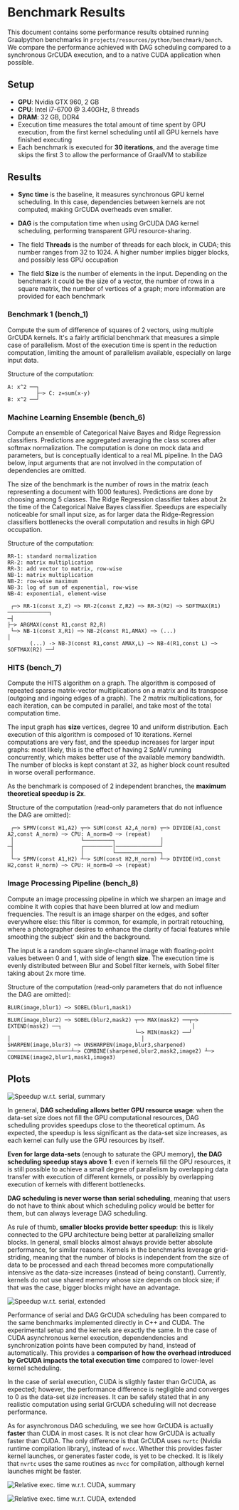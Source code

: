 # Benchmark Results

This document contains some performance results obtained running Graalpython benchmarks in `projects/resources/python/benchmark/bench`.
 We compare the performance achieved with DAG scheduling compared to a synchronous GrCUDA execution, and to a native CUDA application when possible.
 
## Setup

* **GPU**: Nvidia GTX 960, 2 GB
* **CPU**: Intel i7-6700 @ 3.40GHz, 8 threads
* **DRAM**: 32 GB, DDR4
* Execution time measures the total amount of time spent by GPU execution, from the first kernel scheduling until all GPU kernels have finished executing
* Each benchmark is executed for **30 iterations**, and the average time skips the first 3 to allow the performance of GraalVM to stabilize 

## Results

* **Sync time** is the baseline, it measures synchronous GPU kernel scheduling. In this case, dependencies between kernels are not computed, making GrCUDA overheads even smaller.
* **DAG** is the computation time when using GrCUDA DAG kernel scheduling, performing transparent GPU resource-sharing.

* The field **Threads** is the number of threads for each block, in CUDA; this number ranges from 32 to 1024. A higher number implies bigger blocks, and possibly less GPU occupation
* The field **Size** is the number of elements in the input. 
Depending on the benchmark it could be the size of a vector, the number of rows in a square matrix, the number of vertices of a graph; more information are provided for each benchmark 


### Benchmark 1 (bench_1)

Compute the sum of difference of squares of 2 vectors, using multiple GrCUDA kernels. It's a fairly artificial benchmark that measures a simple case of parallelism.
Most of the execution time is spent in the reduction computation, limiting the amount of parallelism available, especially on large input data.

Structure of the computation:

```
A: x^2 ──┐
         ├─> C: z=sum(x-y)
B: x^2 ──┘
```

<!---
| Threads | Size | Sync time (s) | DAG (s) | DAG Speedup |
|-----|-----|-----|-----|-----|
|  32  |  2000000   |  0.0020 | 0.0016 |   1.25x  |  
|      |  20000000   |  0.0125  |   0.0063  |  1.98x  |  
|  1024  |   2000000  |  0.0013  | 0.0013   | 1x    | 
|     |   20000000  |  0.0074 | 0.0037   |  2x | 
-->

### Machine Learning Ensemble (bench_6)

Compute an ensemble of Categorical Naive Bayes and Ridge Regression classifiers.
Predictions are aggregated averaging the class scores after softmax normalization.
The computation is done on mock data and parameters, but is conceptually identical to a real ML pipeline.
In the DAG below, input arguments that are not involved in the computation of dependencies are omitted.

The size of the benchmark is the number of rows in the matrix (each representing a document with 1000 features). Predictions are done by choosing among 5 classes.
The Ridge Regression classifier takes about 2x the time of the Categorical Naive Bayes classifier.
Speedups are especially noticeable for small input size, as for larger data the Ridge-Regression classifiers bottlenecks the overall computation and results in high GPU occupation.

Structure of the computation:

```
RR-1: standard normalization
RR-2: matrix multiplication
RR-3: add vector to matrix, row-wise
NB-1: matrix multiplication
NB-2: row-wise maximum
NB-3: log of sum of exponential, row-wise
NB-4: exponential, element-wise

 ┌─> RR-1(const X,Z) ─> RR-2(const Z,R2) ─> RR-3(R2) ─> SOFTMAX(R1) ─────────────┐
─┤                                                                               ├─> ARGMAX(const R1,const R2,R)
 └─> NB-1(const X,R1) ─> NB-2(const R1,AMAX) ─> (...)                            │
       (...) -> NB-3(const R1,const AMAX,L) ─> NB-4(R1,const L) ─> SOFTMAX(R2) ──┘
```

<!---
| Threads | Size | Sync time (s) | DAG (s) | DAG Speedup |
|-----|-----|-----|-----|-----|
|  32  | 50000    |  0.100   |  0.068   |  1.47x  | 
|      |  500000   | 1.160   |  0.91  |  1.27x   |  
|  1024   | 50000    |   0.122  |  0.103   |   1.18x  | 
|     |   500000  |  2.11  |  2.02   |   1.04x  | 
-->

### HITS (bench_7)

Compute the HITS algorithm on a graph. The algorithm is composed of repeated sparse matrix-vector multiplications
on a matrix and its transpose (outgoing and ingoing edges of a graph). The 2 matrix multiplications,
for each iteration, can be computed in parallel, and take most of the total computation time.

The input graph has **size** vertices, degree 10 and uniform distribution. Each execution of this algorithm is composed of 10 iterations.
Kernel computations are very fast, and the speedup increases for larger input graphs: most likely, this is the effect of having 2 SpMV running concurrently, 
which makes better use of the available memory bandwidth. The number of blocks is kept constant at 32, as higher block count resulted in worse overall performance.

As the benchmark is composed of 2 independent branches, the **maximum theoretical speedup is 2x**.

Structure of the computation (read-only parameters that do not influence the DAG are omitted):

```
 ┌─> SPMV(const H1,A2) ┬─> SUM(const A2,A_norm) ┬─> DIVIDE(A1,const A2,const A_norm) ─> CPU: A_norm=0 ─> (repeat)
 │                     └─────────┐              │
─┤                     ┌─────────│──────────────┘                                                         
 │                     │         └──────────────┐
 └─> SPMV(const A1,H2) ┴─> SUM(const H2,H_norm) ┴─> DIVIDE(H1,const H2,const H_norm) ─> CPU: H_norm=0 ─> (repeat)                       
```

<!---
| Threads | Vertices | Degree | Sync time (s) | DAG (s) | DAG Speedup |
|-----|-----|-----|-----|-----|-----|
|  32  | 100000  | 10       |  0.020   |  0.011   |  1.81x   | 
|      |   | 100            | 0.088|  0.042         |  2.09x   |
|    |       1000000 | 10   |  0.224   |   0.196  |   1.14x   | 
|  1024   |  100000 | 10    |   0.016  |  0.012   |  1.33x   |
|      |   | 100            | 0.191 |      0.174      |   1.09x |
|     |   1000000   | 10    | 0.232  |  0.212  |  1.09x   | 
-->

### Image Processing Pipeline (bench_8)

Compute an image processing pipeline in which we sharpen an image and combine it 
with copies that have been blurred at low and medium frequencies. The result is an image sharper on the edges, 
and softer everywhere else: this filter is common, for example, in portrait retouching, where a photographer desires
 to enhance the clarity of facial features while smoothing the subject' skin and the background.
 
The input is a random square single-channel image with floating-point values between 0 and 1, with side of length **size**.
The execution time is evenly distributed between Blur and Sobel filter kernels, with Sobel filter taking about 2x more time.

Structure of the computation (read-only parameters that do not influence the DAG are omitted):

```
BLUR(image,blur1) ─> SOBEL(blur1,mask1) ───────────────────────────────────────────────────────────────────────────────┐
BLUR(image,blur2) ─> SOBEL(blur2,mask2) ┬─> MAX(mask2) ──┬─> EXTEND(mask2) ──┐                                         │
                                        └─> MIN(mask2) ──┘                   │                                         │
SHARPEN(image,blur3) ─> UNSHARPEN(image,blur3,sharpened) ────────────────────┴─> COMBINE(sharpened,blur2,mask2,image2) ┴─> COMBINE(image2,blur1,mask1,image3)
```

<!---
| Threads | Size | Sync time (s) | DAG (s) | DAG Speedup |
|-----|-----|-----|-----|-----|
|  32  |  2000     |  0.0241   |  0.0128   |  1.88x    | 
|      |  4000     | 0.0890   | 0.0760   |  1.17x   |  
|  1024  |   2000  |   0.056  |  0.040   |  1.4x  | 
|     |   4000     |   0.179  |  0.169    |  1.05x   | 
-->

## Plots

![Speedup w.r.t. serial, summary](https://github.com/AlbertoParravicini/grcuda/blob/execution-model-sync/data/plots/2020_07_14/speedup_baseline_1_row_2020_07_10.png)

In general, **DAG scheduling allows better GPU resource usage**: when the data-set size does not fill the GPU computational resources, DAG scheduling provides speedups close to the theoretical optimum. As expected, the speedup is less significant as the data-set size increases, as each kernel can fully use the GPU resources by itself.

**Even for large data-sets** (enough to saturate the GPU memory), **the DAG scheduling speedup stays above 1**: even if kernels fill the GPU resources, it is still possible to achieve a small degree of parallelism by overlapping data transfer with execution of different kernels, or possibly by overlapping execution of kernels with different bottlenecks.

**DAG scheduling is never worse than serial scheduling**, meaning that users do not have to think about which scheduling policy would be better for them, but can always leverage DAG scheduling.

As rule of thumb, **smaller blocks provide better speedup**: this is likely connected to the GPU architecture being better at parallelizing smaller blocks. In general, small blocks almost always provide better absolute performance, for similar reasons. Kernels in the benchmarks leverage grid-striding, meaning that the number of blocks is independent from the size of data to be processed and each thread becomes more computationally intensive as the data-size increases (instead of being constant). Currently, kernels do not use shared memory whose size depends on block size; if that was the case, bigger blocks might have an advantage.

![Speedup w.r.t. serial, extended](https://github.com/AlbertoParravicini/grcuda/blob/execution-model-sync/data/plots/2020_07_14/speedup_baseline_2020_07_10.png)

Performance of serial and DAG GrCUDA scheduling has been compared to the same benchmarks implemented directly in C++ and CUDA. The experimental setup and the kernels are exactly the same. In the case of CUDA asynchronous kernel execution, dependendencies and synchronization points have been computed by hand, instead of automatically. This provides a **comparison of how the overhead introduced by GrCUDA impacts the total execution time** compared to lower-level kernel scheduling.

In the case of serial execution, CUDA is sligthly faster than GrCUDA, as expected; however, the performance difference is negligible and converges to 0 as the data-set size increases. It can be safely stated that in any realistic computation using serial GrCUDA scheduling will not decrease performance.

As for asynchronous DAG scheduling, we see how GrCUDA is actually **faster** than CUDA in most cases. It is not clear how GrCUDA is actually faster than CUDA. The only difference is that GrCUDA uses `nvrtc` (Nvidia runtime compilation library), instead of `nvcc`. Whether this provides faster kernel launches, or generates faster code, is yet to be checked. It is likely that `nvrtc` uses the same routines as `nvcc` for compilation, although kernel launches might be faster. 

![Relative exec. time w.r.t. CUDA, summary](https://github.com/AlbertoParravicini/grcuda/blob/execution-model-sync/data/plots/2020_07_14/speedup_baseline_grcuda_cuda_compact_2020_07_10.png)

![Relative exec. time w.r.t. CUDA, extended](https://github.com/AlbertoParravicini/grcuda/blob/execution-model-sync/data/plots/2020_07_14/speedup_baseline_grcuda_cuda_2020_07_10.png)
